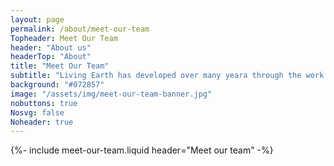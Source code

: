 ```yaml
---
layout: page
permalink: /about/meet-our-team
Topheader: Meet Our Team
header: "About us"
headerTop: "About"
title: "Meet Our Team"
subtitle: "Living Earth has developed over many yeara through the work of academic staff, postdoctoral researchers and postgraduate students.  Meet just a few of those involved in the initiative over the years"
background: "#072857"
image: "/assets/img/meet-our-team-banner.jpg"  
nobuttons: true
Nosvg: false
Noheader: true
---
```


{%-
include meet-our-team.liquid
header="Meet our team"
-%}
